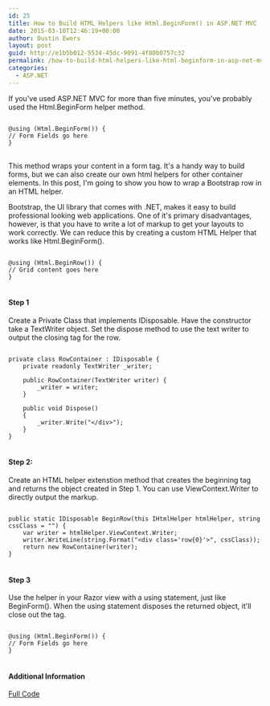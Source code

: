 ```yaml
---
id: 25
title: How to Build HTML Helpers like Html.BeginForm() in ASP.NET MVC
date: 2015-03-18T12:46:19+00:00
author: Dustin Ewers
layout: post
guid: http://e1b5b012-5534-45dc-9091-4f80b0757c32
permalink: /how-to-build-html-helpers-like-html-beginform-in-asp-net-mvc/
categories:
  - ASP.NET
---
```

If you've used ASP.NET MVC for more than five minutes, you've probably used the Html.BeginForm helper method.

<pre><code class="csharp">
@using (Html.BeginForm()) {
// Form Fields go here
}
</code>
</pre>

This method wraps your content in a form tag. It's a handy way to build forms, but we can also create our own html helpers for other container elements. In this post, I'm going to show you how to wrap a Bootstrap row in an HTML helper.

Bootstrap, the UI library that comes with .NET, makes it easy to build professional looking web applications. One of it's primary disadvantages, however, is that you have to write a lot of markup to get your layouts to work correctly. We can reduce this by creating a custom HTML Helper that works like Html.BeginForm().

<pre><code class="csharp">
@using (Html.BeginRow()) {
// Grid content goes here
}
</code>
</pre>

<h4 id="step1">Step 1</h4>

Create a Private Class that implements IDisposable. Have the constructor take a TextWriter object. Set the dispose method to use the text writer to output the closing tag for the row.

<pre><code class="csharp">
private class RowContainer : IDisposable {
    private readonly TextWriter _writer;

    public RowContainer(TextWriter writer) {
        _writer = writer;
    }

    public void Dispose()
    {
        _writer.Write("&lt;/div&gt;");
    }
}
</code>
</pre>

<h4 id="step2">Step 2:</h4>

Create an HTML helper extenstion method that creates the beginning tag and returns the object created in Step 1. You can use ViewContext.Writer to directly output the markup.

<pre><code class="csharp">
public static IDisposable BeginRow(this IHtmlHelper htmlHelper, string cssClass = "") {
    var writer = htmlHelper.ViewContext.Writer;
    writer.WriteLine(string.Format("&lt;div class='row{0}'&gt;", cssClass));
    return new RowContainer(writer);
}
</code> 
</pre>

<h4 id="step3">Step 3</h4>

Use the helper in your Razor view with a using statement, just like BeginForm(). When the using statement disposes the returned object, it'll close out the tag.

<pre><code class="csharp">
@using (Html.BeginForm()) {
// Form Fields go here
}
</code>
</pre>

<h4 id="additionalinformation">Additional Information</h4>

<a href="https://github.com/DustinEwers/dot-net-mvc-ui-demos/blob/master/UIDemos/src/UIDemos/Helpers/HtmlHelpersExtensions.cs">Full Code</a>